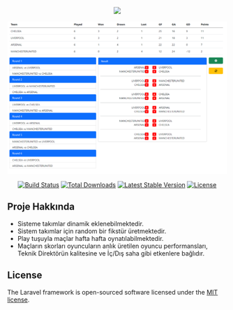 <p align="center"><a href="https://laravel.com" target="_blank"><img src="https://raw.githubusercontent.com/laravel/art/master/logo-lockup/5%20SVG/2%20CMYK/1%20Full%20Color/laravel-logolockup-cmyk-red.svg" width="400"></a></p>

![text](https://github.com/mduzoylum/League_Fikstur/blob/master/public/League.png)

<p align="center">
<a href="https://travis-ci.org/laravel/framework"><img src="https://travis-ci.org/laravel/framework.svg" alt="Build Status"></a>
<a href="https://packagist.org/packages/laravel/framework"><img src="https://img.shields.io/packagist/dt/laravel/framework" alt="Total Downloads"></a>
<a href="https://packagist.org/packages/laravel/framework"><img src="https://img.shields.io/packagist/v/laravel/framework" alt="Latest Stable Version"></a>
<a href="https://packagist.org/packages/laravel/framework"><img src="https://img.shields.io/packagist/l/laravel/framework" alt="License"></a>
</p>

## Proje Hakkında

- Sisteme takımlar dinamik eklenebilmektedir.
- Sistem takımlar için random bir fikstür üretmektedir.
- Play tuşuyla maçlar  hafta hafta oynatılabilmektedir.
- Maçların skorları oyuncuların anlık üretilen oyuncu performansları, Teknik Direktörün kalitesine ve İç/Dış saha gibi etkenlere bağlıdır.

## License

The Laravel framework is open-sourced software licensed under the [MIT license](https://opensource.org/licenses/MIT).
